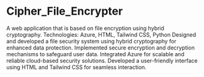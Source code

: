 # Cipher_File_Encrypter
A web application that is based on file encryption using hybrid cryptography.
Technologies: Azure, HTML, Tailwind CSS, Python
Designed and developed a file security system using hybrid cryptography for enhanced data protection.
Implemented secure encryption and decryption mechanisms to safeguard user data.
Integrated Azure for scalable and reliable cloud-based security solutions.
Developed a user-friendly interface using HTML and Tailwind CSS for seamless interaction.
